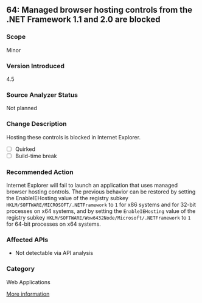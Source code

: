 ## 64: Managed browser hosting controls from the .NET Framework 1.1 and 2.0 are blocked

### Scope
Minor

### Version Introduced
4.5

### Source Analyzer Status
Not planned

### Change Description
Hosting these controls is blocked in Internet Explorer. 

- [ ] Quirked
- [ ] Build-time break

### Recommended Action
Internet Explorer will fail to launch an application that uses managed browser hosting controls. The previous behavior can be restored by setting the EnableIEHosting value of the registry subkey `HKLM/SOFTWARE/MICROSOFT/.NETFramework` to `1` for x86 systems and for 32-bit processes on x64 systems, and by setting the `EnableIEHosting` value of the registry subkey `HKLM/SOFTWARE/Wow6432Node/Microsoft/.NETFramework` to `1` for 64-bit processes on x64 systems.

### Affected APIs
* Not detectable via API analysis

### Category
Web Applications

[More information](https://msdn.microsoft.com/en-us/library/hh367887(v=vs.110).aspx#web)
